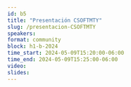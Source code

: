 ```yaml
---
id: b5
title: "Presentación CSOFTMTY"
slug: /presentacion-CSOFTMTY
speakers:
format: community
block: h1-b-2024
time_start: 2024-05-09T15:20:00-06:00
time_end: 2024-05-09T15:25:00-06:00
video:
slides:
---
```


